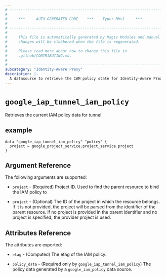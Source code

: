 ```yaml
---
# ----------------------------------------------------------------------------
#
#     ***     AUTO GENERATED CODE    ***    Type: MMv1     ***
#
# ----------------------------------------------------------------------------
#
#     This file is automatically generated by Magic Modules and manual
#     changes will be clobbered when the file is regenerated.
#
#     Please read more about how to change this file in
#     .github/CONTRIBUTING.md.
#
# ----------------------------------------------------------------------------
subcategory: "Identity-Aware Proxy"
description: |-
  A datasource to retrieve the IAM policy state for Identity-Aware Proxy Tunnel
---
```



# `google_iap_tunnel_iam_policy`
Retrieves the current IAM policy data for tunnel



## example

```hcl
data "google_iap_tunnel_iam_policy" "policy" {
  project = google_project_service.project_service.project
}
```

## Argument Reference

The following arguments are supported:

* `project` - (Required) Project ID. Used to find the parent resource to bind the IAM policy to

* `project` - (Optional) The ID of the project in which the resource belongs.
    If it is not provided, the project will be parsed from the identifier of the parent resource. If no project is provided in the parent identifier and no project is specified, the provider project is used.

## Attributes Reference

The attributes are exported:

* `etag` - (Computed) The etag of the IAM policy.

* `policy_data` - (Required only by `google_iap_tunnel_iam_policy`) The policy data generated by
  a `google_iam_policy` data source.
